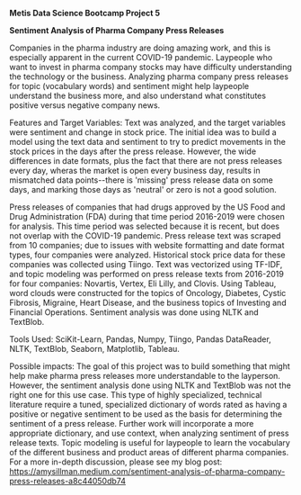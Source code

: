 **Metis Data Science Bootcamp Project 5**

**Sentiment Analysis of Pharma Company Press Releases**

Companies in the pharma industry are doing amazing work, and this is especially apparent in the current COVID-19 pandemic. Laypeople who want to invest in pharma company stocks may have difficulty understanding the technology or the business. Analyzing pharma company press releases for topic (vocabulary words) and sentiment might help laypeople understand the business more, and also understand what constitutes positive versus negative company news.

Features and Target Variables: Text was analyzed, and the target variables were sentiment and change in stock price. The initial idea was to build a model using the text data and sentiment to try to predict movements in the stock prices in the days after the press release. However, the wide differences in date formats, plus the fact that there are not press releases every day, wheras the market is open every business day, results in mismatched data points--there is 'missing' press release data on some days, and marking those days as 'neutral' or zero is not a good solution.

Press releases of companies that had drugs approved by the US Food and Drug Administration (FDA) during that time period 2016-2019 were chosen for analysis. This time period was selected because it is recent, but does not overlap with the COVID-19 pandemic. Press release text was scraped from 10 companies; due to issues with website formatting and date format types, four companies were analyzed. Historical stock price data for these companies was collected using Tiingo. Text was vectorized using TF-IDF, and topic modeling was performed on press release texts from 2016-2019 for four companies: Novartis, Vertex, Eli Lilly, and Clovis. Using Tableau, word clouds were constructed for the topics of Oncology, Diabetes, Cystic Fibrosis, Migraine, Heart Disease, and the business topics of Investing and Financial Operations. Sentiment analysis was done using NLTK and TextBlob.

Tools Used: SciKit-Learn, Pandas, Numpy, Tiingo, Pandas DataReader, NLTK, TextBlob, Seaborn, Matplotlib, Tableau.

Possible impacts: The goal of this project was to build something that might help make pharma press releases more understandable to the layperson. However, the sentiment analysis done using NLTK and TextBlob was not the right one for this use case. This type of highly specialized, technical literature require a tuned, specialized dictionary of words rated as having a positive or negative sentiment to be used as the basis for determining the sentiment of a press release. Further work will incorporate a more appropriate dictionary, and use context, when analyzing sentiment of press release texts. Topic modeling is useful for laypeople to learn the vocabulary of the different business and product areas of different pharma companies. For a more in-depth discussion, please see my blog post: https://amysillman.medium.com/sentiment-analysis-of-pharma-company-press-releases-a8c44050db74

# 
